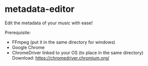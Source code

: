 # metadata-editor
Edit the metadata of your music with ease!

Prerequisite:
 - FFmpeg (put it in the same directory for windows)
 - Google Chrome
 - ChromeDriver linked to your OS (to place in the same directory)
   Download:  https://chromedriver.chromium.org/

